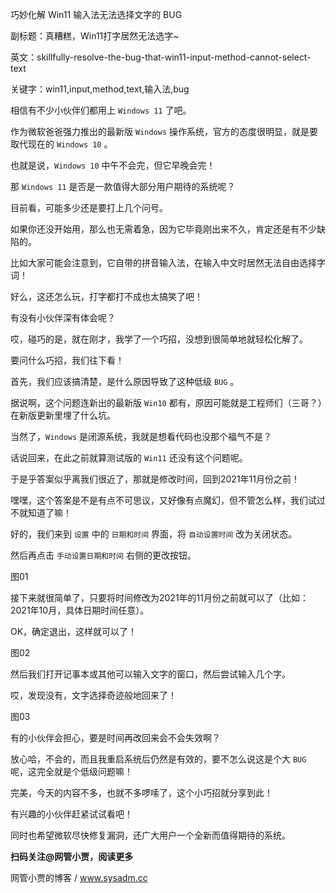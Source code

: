 巧妙化解 Win11 输入法无法选择文字的 BUG

副标题：真糟糕，Win11打字居然无法选字~

英文：skillfully-resolve-the-bug-that-win11-input-method-cannot-select-text

关键字：win11,input,method,text,输入法,bug



相信有不少小伙伴们都用上 `Windows 11` 了吧。

作为微软爸爸强力推出的最新版 `Windows` 操作系统，官方的态度很明显，就是要取代现在的 `Windows 10` 。

也就是说，`Windows 10` 中午不会完，但它早晚会完！



那 `Windows 11` 是否是一款值得大部分用户期待的系统呢？

目前看，可能多少还是要打上几个问号。

如果你还没开始用，那么也无需着急，因为它毕竟刚出来不久，肯定还是有不少缺陷的。

比如大家可能会注意到，它自带的拼音输入法，在输入中文时居然无法自由选择字词！

好么，这还怎么玩，打字都打不成也太搞笑了吧！

有没有小伙伴深有体会呢？

哎，碰巧的是，就在刚才，我学了一个巧招，没想到很简单地就轻松化解了。

要问什么巧招，我们往下看！



首先，我们应该搞清楚，是什么原因导致了这种低级 `BUG` 。

据说啊，这个问题连新出的最新版 `Win10` 都有，原因可能就是工程师们（三哥？）在新版更新里埋了什么坑。

当然了，`Windows` 是闭源系统，我就是想看代码也没那个福气不是？

话说回来，在此之前就算测试版的 `Win11` 还没有这个问题呢。

于是乎答案似乎离我们很近了，那就是修改时间，回到2021年11月份之前！



嘿嘿，这个答案是不是有点不可思议，又好像有点魔幻，但不管怎么样，我们试过不就知道了嘛！

好的，我们来到 `设置` 中的 `日期和时间` 界面，将 `自动设置时间` 改为关闭状态。

然后再点击 `手动设置日期和时间` 右侧的更改按钮。

图01



接下来就很简单了，只要将时间修改为2021年的11月份之前就可以了（比如：2021年10月，具体日期时间任意）。

OK，确定退出，这样就可以了！

图02



然后我们打开记事本或其他可以输入文字的窗口，然后尝试输入几个字。

哎，发现没有，文字选择奇迹般地回来了！

图03



有的小伙伴会担心，要是时间再改回来会不会失效啊？

放心哈，不会的，而且我重启系统后仍然是有效的，要不怎么说这是个大 `BUG` 呢，这完全就是个低级问题嘛！



完美，今天的内容不多，也就不多啰嗦了，这个小巧招就分享到此！

有兴趣的小伙伴赶紧试试看吧！

同时也希望微软尽快修复漏洞，还广大用户一个全新而值得期待的系统。



**扫码关注@网管小贾，阅读更多**

网管小贾的博客 / www.sysadm.cc